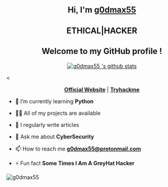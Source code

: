 <h2 align="center">Hi, I'm <a href="https://www.instagram.com/g0dmax55">g0dmax55</a></h2>
<h2 align="center">ETHICAL|HACKER</h2>
<h2 align="center">Welcome to my GitHub profile !</h2> 
 <p align="center">   <a href="https://github.com/g0dmax55"><img src="https://github-readme-stats.vercel.app/api?username=g0dmax55&hide_border=true&show_icons=true" alt="g0dmax55 's github stats"></a>
</p>                                                                                                              <
<p align="center">   <strong><a href="https://g0dmax55.github.io/">Official Website</a></strong> | <strong><a href="https://tryhackme.com/p/g0dmax55">Tryhackme</a></strong>

- 🌱 I’m currently learning **Python**

- 👨‍💻 All of my projects are available

- 📝 I regularly write articles 

- 💬 Ask me about **CyberSecurity**

- 📫 How to reach me **g0dmax55@protonmail.com**

- ⚡ Fun fact **Some Times I Am A GreyHat Hacker**

<p align="center">&nbsp;<img align="left" src="https://github-readme-stats.vercel.app/api?username=g0dmax55&theme=algolia&show_icons=true" alt="g0dmax55"/></p>

